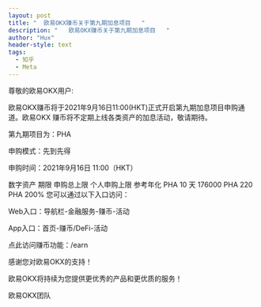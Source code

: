 ```yaml
---
layout: post
title: "  欧易OKX赚币关于第九期加息项目   "
description: "   欧易OKX赚币关于第九期加息项目   "
author: "Hux"
header-style: text
tags:
  - 知乎
  - Meta
---
```

尊敬的欧易OKX用户:

欧易OKX赚币将于2021年9月16日11:00(HKT)正式开启第九期加息项目申购通道。欧易OKX 赚币将不定期上线各类资产的加息活动，敬请期待。

第九期项目为：PHA

申购模式：先到先得

申购时间：2021年9月16日 11:00（HKT）

数字资产	期限	申购总上限	个人申购上限	参考年化
PHA	10 天	176000 PHA	220 PHA	200%
您可以通过以下入口访问：

Web入口：导航栏-金融服务-赚币-活动

App入口：首页-赚币/DeFi-活动

点此访问赚币功能：/earn

感谢您对欧易OKX的支持！

欧易OKX将持续为您提供更优秀的产品和更优质的服务！

欧易OKX团队
